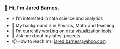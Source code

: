 ### 👋 Hi, I'm Jared Barnes.  
- ⚡ I'm interested in data science and analytics.
- 🌱 My background is in Physics, Math, and teaching.
- 🔭 I’m currently working on data visualization tools.
- 💬 Ask me about my latest projects.
- 📫 How to reach me: jared.barnes@yahoo.com

<!--
**JaredBarnes6/JaredBarnes6** is a ✨ _special_ ✨ repository because its `README.md` (this file) appears on your GitHub profile.

Here are some ideas to get you started:

- 🔭 I’m currently working on data visualization tools.
- 🌱 My background is in Physics, Math, and teaching. 
- 👯 I’m looking to collaborate on ...
- 🤔 I’m looking for help with ...
- 💬 Ask me about my latest projects.
- 📫 How to reach me: jared.barnes@yahoo.com
- 😄 Pronouns: ...
- ⚡ Fun fact: ...
-->
